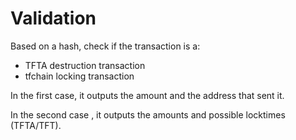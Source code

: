 # Validation

Based on a hash, check if the transaction is a:

- TFTA destruction transaction
- tfchain locking transaction

In the first case, it outputs the amount and the address that sent it.

In the second case , it outputs the amounts and possible locktimes (TFTA/TFT).
